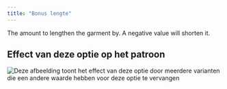 ```yaml
---
title: "Bonus lengte"
---
```


The amount to lengthen the garment by. A negative value will shorten it.

## Effect van deze optie op het patroon

![Deze afbeelding toont het effect van deze optie door meerdere varianten die een andere waarde hebben voor deze optie te vervangen](hugo_lengthbonus_sample.svg "Effect van deze optie op het patroon")
